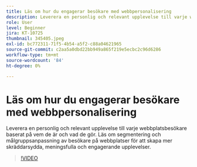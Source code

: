 ```yaml
---
title: Läs om hur du engagerar besökare med webbpersonalisering
description: Leverera en personlig och relevant upplevelse till varje webbplatsbesökare baserat på vem de är och vad de gör. Läs om segmentering och målgruppsanpassning av besökare på webbplatser för att skapa mer skräddarsydda, meningsfulla och engagerande upplevelser.
role: User
level: Beginner
jira: KT-10725
thumbnail: 345405.jpeg
exl-id: bc772311-71f5-4b54-a5f2-c88a04621965
source-git-commit: c2aa5a0dbd22bb949a865f219e5ecbc2c96d6286
workflow-type: tm+mt
source-wordcount: '84'
ht-degree: 0%

---
```


# Läs om hur du engagerar besökare med webbpersonalisering

Leverera en personlig och relevant upplevelse till varje webbplatsbesökare baserat på vem de är och vad de gör. Läs om segmentering och målgruppsanpassning av besökare på webbplatser för att skapa mer skräddarsydda, meningsfulla och engagerande upplevelser.

>[!VIDEO](https://video.tv.adobe.com/v/345405/?quality=12&learn=on)
